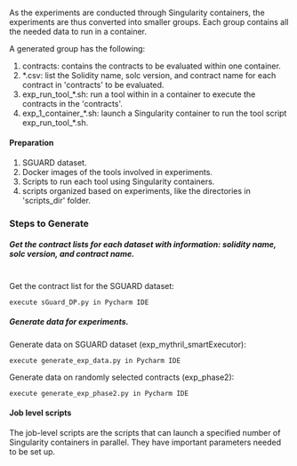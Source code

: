#### 
<p>
As the experiments are conducted through Singularity containers, the experiments are thus converted into smaller groups. Each group contains all the needed data to run in a container.

</p>

A generated group has the following:
1. contracts: contains the contracts to be evaluated within one container.
2. *.csv: list the Solidity name, solc version, and contract name for each contract in 'contracts' to be evaluated.
3. exp_run_tool_*.sh: run a tool within in a container to execute the contracts in the 'contracts'.
4. exp_1_container_*.sh: launch a Singularity container to run the tool script exp_run_tool\_\*.sh.

#### Preparation
1. SGUARD dataset. 
2. Docker images of the tools involved in experiments.
3. Scripts to run each tool using Singularity containers.
4. scripts organized  based on experiments, like the directories in 'scripts_dir' folder.


### Steps to Generate
##### Get the contract lists for each dataset with information: solidity name, solc version, and contract name.<br>
<br>
Get the contract list for the SGUARD dataset:

```
execute sGuard_DP.py in Pycharm IDE
```

##### Generate data for experiments.<br>

Generate data on SGUARD dataset (exp_mythril_smartExecutor):
```
execute generate_exp_data.py in Pycharm IDE
```

Generate data on randomly selected contracts (exp_phase2):
```
execute generate_exp_phase2.py in Pycharm IDE
```

#### Job level scripts
The job-level scripts are the scripts that can launch a specified number of Singularity containers in parallel. They have important parameters needed to be set up. 